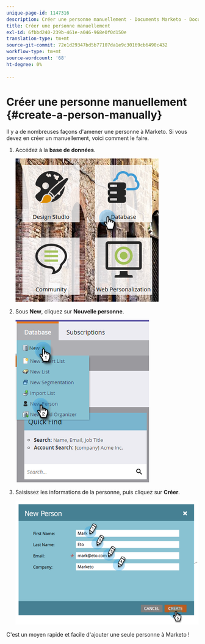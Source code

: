 ```yaml
---
unique-page-id: 1147316
description: Créer une personne manuellement - Documents Marketo - Documentation sur les produits
title: Créer une personne manuellement
exl-id: 6fbbd240-239b-461e-a046-968e0f0d150e
translation-type: tm+mt
source-git-commit: 72e1d29347bd5b77107da1e9c30169cb6490c432
workflow-type: tm+mt
source-wordcount: '68'
ht-degree: 0%

---
```


# Créer une personne manuellement {#create-a-person-manually}

Il y a de nombreuses façons d&#39;amener une personne à Marketo. Si vous devez en créer un manuellement, voici comment le faire.

1. Accédez à la **base de données**.

   ![](assets/db-1.png)

1. Sous **New**, cliquez sur **Nouvelle personne**.

   ![](assets/two-2.png)

1. Saisissez les informations de la personne, puis cliquez sur **Créer**.

   ![](assets/three-2.png)

C&#39;est un moyen rapide et facile d&#39;ajouter une seule personne à Marketo !

